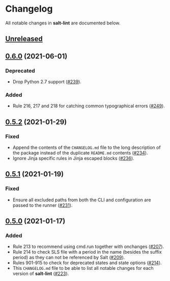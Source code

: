 # Changelog
All notable changes in **salt-lint** are documented below.

## [Unreleased]

## [0.6.0] (2021-06-01)
### Deprecated
- Drop Python 2.7 support ([#239](https://github.com/warpnet/salt-lint/pull/239)).

### Added
- Rule 216, 217 and 218 for catching common typographical errors ([#249](https://github.com/warpnet/salt-lint/pull/249)).

## [0.5.2] (2021-01-29)
### Fixed
- Append the contents of the `CHANGELOG.md` file to the long description of the package instead of the duplicate `README.md` contents ([#234](https://github.com/warpnet/salt-lint/pull/234)).
- Ignore Jinja specific rules in Jinja escaped blocks ([#236](https://github.com/warpnet/salt-lint/pull/236)).

## [0.5.1] (2021-01-19)
### Fixed
- Ensure all excluded paths from both the CLI and configuration are passed to the runner ([#231](https://github.com/warpnet/salt-lint/pull/231)).

## [0.5.0] (2021-01-17)
### Added
- Rule 213 to recommend using cmd.run together with onchanges ([#207](https://github.com/warpnet/salt-lint/pull/207)).
- Rule 214 to check SLS file with a period in the name (besides the suffix period) as they can not be referenced by Salt ([#209](https://github.com/warpnet/salt-lint/pull/209)).
- Rules 901-915 to check for deprecated states and state options ([#214](https://github.com/warpnet/salt-lint/pull/214)).
- This `CHANGELOG.md` file to be able to list all notable changes for each version of **salt-lint** ([#223](https://github.com/warpnet/salt-lint/pull/223)).

[Unreleased]: https://github.com/warpnet/salt-lint/compare/v0.6.0...HEAD
[0.6.0]: https://github.com/warpnet/salt-lint/compare/v0.5.2...v0.6.0
[0.5.2]: https://github.com/warpnet/salt-lint/compare/v0.5.1...v0.5.2
[0.5.1]: https://github.com/warpnet/salt-lint/compare/v0.5.0...v0.5.1
[0.5.0]: https://github.com/warpnet/salt-lint/compare/v0.4.2...v0.5.0
